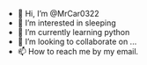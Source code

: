 - 👋 Hi, I’m @MrCar0322
- 👀 I’m interested in sleeping
- 🌱 I’m currently learning python
- 💞️ I’m looking to collaborate on ...
- 📫 How to reach me by my email.

<!---
MrCar0322/MrCar0322 is a ✨ special ✨ repository because its `README.md` (this file) appears on your GitHub profile.
You can click the Preview link to take a look at your changes.
--->
